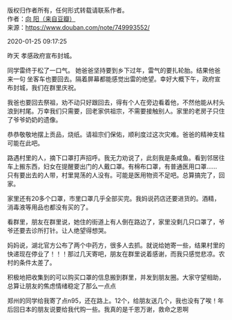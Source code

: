 版权归作者所有，任何形式转载请联系作者。  
作者：[向  阳（来自豆瓣）](https://www.douban.com/note/749993552/)  
来源：https://www.douban.com/note/749993552/  

2020-01-25 09:17:25

昨天 孝感政府宣布封城。

同学雷终于松了一口气。 她爸爸坚持要到乡下过年，雷气的要扎轮胎。结果他爸来一句 坐客车也要回去。隔着屏幕都能感觉出雷的绝望。幸好大概下午，政府宣布封城，我们在群里庆祝。

我爸也要回去祭祖，劝不动只好跟回去，得有个人在旁边看着他，不然他能从村头浪到村尾。万幸我们只需要，回老家供祖宗，不需要接触别人。家里的老房子只住了爷爷奶奶的遗像。  

恭恭敬敬地摆上贡品，烧纸。请祖宗们保佑，顺利度过这次灾难。爸爸的精神支柱可能在此吧。

路遇村里的人，摘下口罩打声招呼。我无力劝说了，此刻我是条咸鱼。看到邻居往车上搬东西，妇女在提醒要出门的人戴口罩。有棉布口罩，有普通医用口罩…… 只有要出去的人带，村里晃荡的人没有。可能是医用物资不足吧。总算搞完了，回家。

家里还有20多个口罩，市里口罩几乎全部买完。我妈说药店还要进货的。酒精，消毒液等用品也都没有买的了。

看群里，朋友在群里说，她住的街道上有人倒在路边了，家里没剩几只口罩了，爷爷还要去诊所打针。让人绝望得想哭。

妈妈说，湖北官方公布了两个中药方，很多人去抓。就说给她寄一些，结果村里的快递现在停业了！！！那过几天寄吧，朋友在群里说着感谢，而我只感觉悲凉。农村的条件太差了。

积极地把收集到的可以购买口罩的信息搬到群里，并发到朋友圈。大家守望相助，总算让朋友的焦虑情绪稳定了那么一点点

郑州的同学给我寄了点n95，还在路上。12个，给朋友送几个，我也没有了唉！年后回日本的朋友说要给我代购一些。我真的是千恩万谢，救命之恩啊

